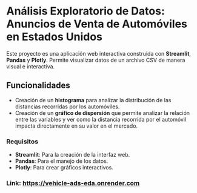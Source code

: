 # Análisis Exploratorio de Datos: Anuncios de Venta de Automóviles en Estados Unidos

Este proyecto es una aplicación web interactiva construida con **Streamlit**, **Pandas** y **Plotly**. Permite visualizar datos de un archivo CSV de manera visual e interactiva. 

## Funcionalidades
- Creación de un **histograma** para analizar la distribución de las distancias recorridas por los automóviles.
- Creación de un **gráfico de dispersión** que permite analizar la relación entre las variables y ver como la distancia recorrida por el automóvil impacta directamente en su valor en el mercado.

### Requisitos
- **Streamlit**: Para la creación de la interfaz web.
- **Pandas**: Para el manejo de los datos.
- **Plotly**: Para crear gráficos interactivos.

### Link: https://vehicle-ads-eda.onrender.com
